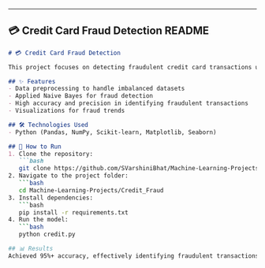 
---

## 💳 **Credit Card Fraud Detection README**  

```markdown
# 💳 Credit Card Fraud Detection

This project focuses on detecting fraudulent credit card transactions using the Naive Bayes algorithm. The objective is to build a model that identifies fraudulent activities with high accuracy.

## ✨ Features
- Data preprocessing to handle imbalanced datasets
- Applied Naive Bayes for fraud detection
- High accuracy and precision in identifying fraudulent transactions
- Visualizations for fraud trends

## 🛠 Technologies Used
- Python (Pandas, NumPy, Scikit-learn, Matplotlib, Seaborn)

## 🚀 How to Run
1. Clone the repository:
   ```bash
   git clone https://github.com/SVarshiniBhat/Machine-Learning-Projects.git
2. Navigate to the project folder:
   ```bash
   cd Machine-Learning-Projects/Credit_Fraud
3. Install dependencies:
   ```bash
   pip install -r requirements.txt
4. Run the model:
   ```bash
   python credit.py

## 📊 Results
Achieved 95%+ accuracy, effectively identifying fraudulent transactions.
